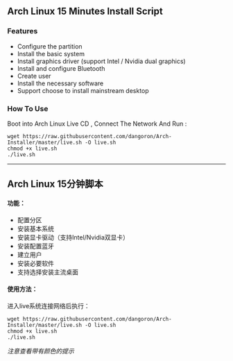 ## Arch Linux 15 Minutes Install Script

### Features
* Configure the partition
* Install the basic system
* Install graphics driver (support Intel / Nvidia dual graphics)
* Install and configure Bluetooth
* Create user
* Install the necessary software
* Support choose to install mainstream desktop

### How To Use
Boot into Arch Linux Live CD , Connect The Network And Run :
```
wget https://raw.githubusercontent.com/dangoron/Arch-Installer/master/live.sh -O live.sh
chmod +x live.sh
./live.sh
```

---

## Arch Linux 15分钟脚本

#### 功能：
* 配置分区
* 安装基本系统
* 安装显卡驱动（支持Intel/Nvidia双显卡）
* 安装配置蓝牙
* 建立用户
* 安装必要软件
* 支持选择安装主流桌面

#### 使用方法：
进入live系统连接网络后执行：
```
wget https://raw.githubusercontent.com/dangoron/Arch-Installer/master/live.sh -O live.sh
chmod +x live.sh
./live.sh
```

*注意查看带有颜色的提示*
